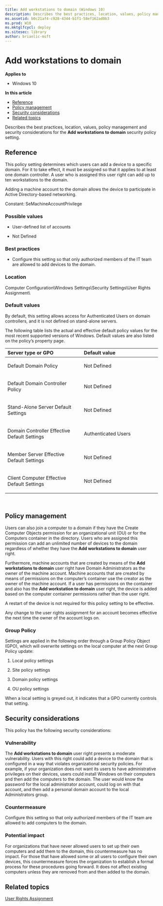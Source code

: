 ```yaml
---
title: Add workstations to domain (Windows 10)
description: Describes the best practices, location, values, policy management and security considerations for the Add workstations to domain security policy setting.
ms.assetid: b0c21af4-c928-4344-b1f1-58ef162ad0b3
ms.prod: W10
ms.mktglfcycl: deploy
ms.sitesec: library
author: brianlic-msft
---
```


# Add workstations to domain


**Applies to**

-   Windows 10

**In this article**

-   [Reference](#reference)
-   [Policy management](#policy_management)
-   [Security considerations](#security_considerations)
-   [Related topics](#related_topics)

Describes the best practices, location, values, policy management and security considerations for the **Add workstations to domain** security policy setting.

## Reference


This policy setting determines which users can add a device to a specific domain. For it to take effect, it must be assigned so that it applies to at least one domain controller. A user who is assigned this user right can add up to ten workstations to the domain.

Adding a machine account to the domain allows the device to participate in Active Directory-based networking.

Constant: SeMachineAccountPrivilege

### Possible values

-   User-defined list of accounts

-   Not Defined

### Best practices

-   Configure this setting so that only authorized members of the IT team are allowed to add devices to the domain.

### Location

Computer Configuration\\Windows Settings\\Security Settings\\User Rights Assignment\\

### Default values

By default, this setting allows access for Authenticated Users on domain controllers, and it is not defined on stand-alone servers.

The following table lists the actual and effective default policy values for the most recent supported versions of Windows. Default values are also listed on the policy’s property page.

<table>
<colgroup>
<col width="50%" />
<col width="50%" />
</colgroup>
<thead>
<tr class="header">
<th align="left">Server type or GPO</th>
<th align="left">Default value</th>
</tr>
</thead>
<tbody>
<tr class="odd">
<td align="left"><p>Default Domain Policy</p></td>
<td align="left"><p>Not Defined</p></td>
</tr>
<tr class="even">
<td align="left"><p>Default Domain Controller Policy</p></td>
<td align="left"><p>Not Defined</p></td>
</tr>
<tr class="odd">
<td align="left"><p>Stand-Alone Server Default Settings</p></td>
<td align="left"><p>Not Defined</p></td>
</tr>
<tr class="even">
<td align="left"><p>Domain Controller Effective Default Settings</p></td>
<td align="left"><p>Authenticated Users</p></td>
</tr>
<tr class="odd">
<td align="left"><p>Member Server Effective Default Settings</p></td>
<td align="left"><p>Not Defined</p></td>
</tr>
<tr class="even">
<td align="left"><p>Client Computer Effective Default Settings</p></td>
<td align="left"><p>Not Defined</p></td>
</tr>
</tbody>
</table>

 

## Policy management


Users can also join a computer to a domain if they have the Create Computer Objects permission for an organizational unit (OU) or for the Computers container in the directory. Users who are assigned this permission can add an unlimited number of devices to the domain regardless of whether they have the **Add workstations to domain** user right.

Furthermore, machine accounts that are created by means of the **Add workstations to domain** user right have Domain Administrators as the owner of the machine account. Machine accounts that are created by means of permissions on the computer’s container use the creator as the owner of the machine account. If a user has permissions on the container and also has the **Add workstation to domain** user right, the device is added based on the computer container permissions rather than the user right.

A restart of the device is not required for this policy setting to be effective.

Any change to the user rights assignment for an account becomes effective the next time the owner of the account logs on.

### Group Policy

Settings are applied in the following order through a Group Policy Object (GPO), which will overwrite settings on the local computer at the next Group Policy update:

1.  Local policy settings

2.  Site policy settings

3.  Domain policy settings

4.  OU policy settings

When a local setting is greyed out, it indicates that a GPO currently controls that setting.

## Security considerations


This policy has the following security considerations:

### Vulnerability

The **Add workstations to domain** user right presents a moderate vulnerability. Users with this right could add a device to the domain that is configured in a way that violates organizational security policies. For example, if your organization does not want its users to have administrative privileges on their devices, users could install Windows on their computers and then add the computers to the domain. The user would know the password for the local administrator account, could log on with that account, and then add a personal domain account to the local Administrators group.

### Countermeasure

Configure this setting so that only authorized members of the IT team are allowed to add computers to the domain.

### Potential impact

For organizations that have never allowed users to set up their own computers and add them to the domain, this countermeasure has no impact. For those that have allowed some or all users to configure their own devices, this countermeasure forces the organization to establish a formal process for these procedures going forward. It does not affect existing computers unless they are removed from and then added to the domain.

## Related topics


[User Rights Assignment](user-rights-assignment.md)

 

 





